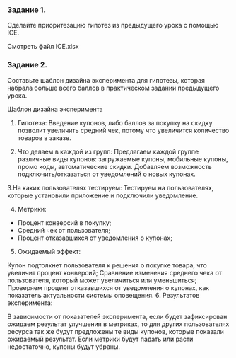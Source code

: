 ### Задание 1.
Сделайте приоритезацию гипотез из предыдущего урока с помощью ICE.

Смотреть файл ICE.xlsx
### Задание 2.
Составьте шаблон дизайна эксперимента для гипотезы, которая набрала больше всего баллов в практическом задании предыдущего урока.

Шаблон дизайна эксперимента

1. Гипотеза: Введение купонов, либо баллов за покупку на скидку позволит увеличить средний чек, потому что увеличится количество товаров в заказе.

2. Что делаем в каждой из групп: Предлагаем каждой группе различные виды купонов: загружаемые купоны, мобильные купоны, промо коды, автоматические скидки. Добавляем возможность подключить/отказаться от уведомлений о новых купонах.

3.На каких пользователях тестируем:
Тестируем на пользователях, которые установили приложение и подключили уведомление.

4. Метрики:

* Процент конверсий в покупку;
* Средний чек от пользователя;
* Процент отказавшихся от уведомления о купонах;

5. Ожидаемый эффект:

Купон подтолкнет пользователя к решения о покупке товара, что увеличит процент конверсий;
Сравнение изменения среднего чека от пользователя, который может увеличиться или уменьшиться;
Проверяем процент отказавшихся от уведомления о купонах, как показатель актуальности системы оповещения.
6. Результатов эксперимента:

В зависимости от показателей эксперимента, если будет зафиксирован ожидаем результат улучшения в метриках, то для других пользователях ресурса так же будут предложены те виды купонов, которые показали ожидаемый результат. Если метрики будут падать или расти недостаточно, купоны будут убраны.

